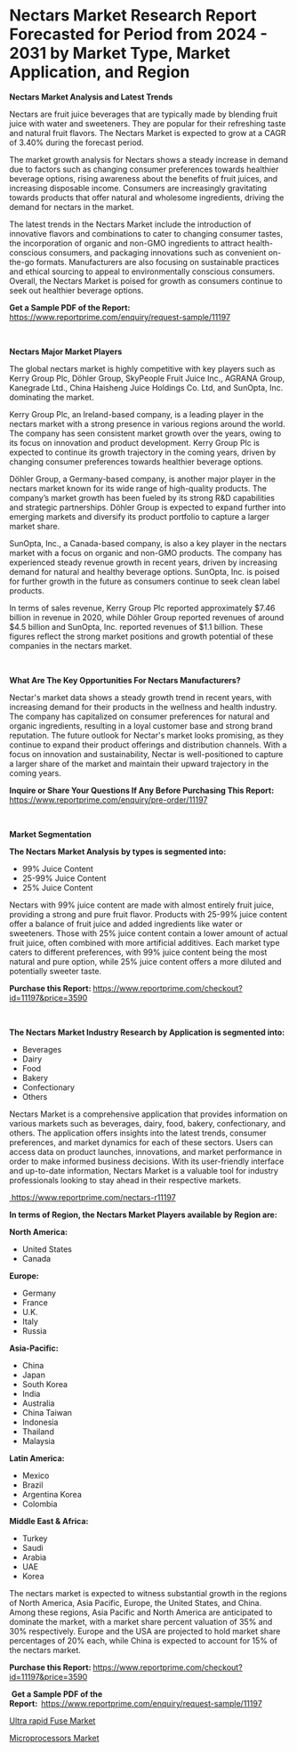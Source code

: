 <p><h1>Nectars Market Research Report Forecasted for Period from 2024 -  2031 by Market Type, Market Application, and Region</h1></p><p><strong>Nectars Market Analysis and Latest Trends</strong></p>
<p><p>Nectars are fruit juice beverages that are typically made by blending fruit juice with water and sweeteners. They are popular for their refreshing taste and natural fruit flavors. The Nectars Market is expected to grow at a CAGR of 3.40% during the forecast period. </p><p>The market growth analysis for Nectars shows a steady increase in demand due to factors such as changing consumer preferences towards healthier beverage options, rising awareness about the benefits of fruit juices, and increasing disposable income. Consumers are increasingly gravitating towards products that offer natural and wholesome ingredients, driving the demand for nectars in the market.</p><p>The latest trends in the Nectars Market include the introduction of innovative flavors and combinations to cater to changing consumer tastes, the incorporation of organic and non-GMO ingredients to attract health-conscious consumers, and packaging innovations such as convenient on-the-go formats. Manufacturers are also focusing on sustainable practices and ethical sourcing to appeal to environmentally conscious consumers. Overall, the Nectars Market is poised for growth as consumers continue to seek out healthier beverage options.</p></p>
<p><strong>Get a Sample PDF of the Report:&nbsp;</strong> <a href="https://www.reportprime.com/enquiry/request-sample/11197">https://www.reportprime.com/enquiry/request-sample/11197</a></p>
<p>&nbsp;</p>
<p><strong>Nectars Major Market Players</strong></p>
<p><p>The global nectars market is highly competitive with key players such as Kerry Group Plc, Döhler Group, SkyPeople Fruit Juice Inc., AGRANA Group, Kanegrade Ltd., China Haisheng Juice Holdings Co. Ltd, and SunOpta, Inc. dominating the market. </p><p>Kerry Group Plc, an Ireland-based company, is a leading player in the nectars market with a strong presence in various regions around the world. The company has seen consistent market growth over the years, owing to its focus on innovation and product development. Kerry Group Plc is expected to continue its growth trajectory in the coming years, driven by changing consumer preferences towards healthier beverage options.</p><p>Döhler Group, a Germany-based company, is another major player in the nectars market known for its wide range of high-quality products. The company’s market growth has been fueled by its strong R&D capabilities and strategic partnerships. Döhler Group is expected to expand further into emerging markets and diversify its product portfolio to capture a larger market share.</p><p>SunOpta, Inc., a Canada-based company, is also a key player in the nectars market with a focus on organic and non-GMO products. The company has experienced steady revenue growth in recent years, driven by increasing demand for natural and healthy beverage options. SunOpta, Inc. is poised for further growth in the future as consumers continue to seek clean label products.</p><p>In terms of sales revenue, Kerry Group Plc reported approximately $7.46 billion in revenue in 2020, while Döhler Group reported revenues of around $4.5 billion and SunOpta, Inc. reported revenues of $1.1 billion. These figures reflect the strong market positions and growth potential of these companies in the nectars market.</p></p>
<p>&nbsp;</p>
<p><strong>What Are The Key Opportunities For Nectars Manufacturers?</strong></p>
<p><p>Nectar's market data shows a steady growth trend in recent years, with increasing demand for their products in the wellness and health industry. The company has capitalized on consumer preferences for natural and organic ingredients, resulting in a loyal customer base and strong brand reputation. The future outlook for Nectar's market looks promising, as they continue to expand their product offerings and distribution channels. With a focus on innovation and sustainability, Nectar is well-positioned to capture a larger share of the market and maintain their upward trajectory in the coming years.</p></p>
<p><strong>Inquire or Share Your Questions If Any Before Purchasing This Report:</strong> <a href="https://www.reportprime.com/enquiry/pre-order/11197">https://www.reportprime.com/enquiry/pre-order/11197</a></p>
<p>&nbsp;</p>
<p><strong>Market Segmentation</strong></p>
<p><strong>The Nectars Market Analysis by types is segmented into:</strong></p>
<p><ul><li>99% Juice Content</li><li>25-99% Juice Content</li><li>25% Juice Content</li></ul></p>
<p><p>Nectars with 99% juice content are made with almost entirely fruit juice, providing a strong and pure fruit flavor. Products with 25-99% juice content offer a balance of fruit juice and added ingredients like water or sweeteners. Those with 25% juice content contain a lower amount of actual fruit juice, often combined with more artificial additives. Each market type caters to different preferences, with 99% juice content being the most natural and pure option, while 25% juice content offers a more diluted and potentially sweeter taste.</p></p>
<p><strong>Purchase this Report:&nbsp;</strong><a href="https://www.reportprime.com/checkout?id=11197&price=3590">https://www.reportprime.com/checkout?id=11197&price=3590</a></p>
<p>&nbsp;</p>
<p><strong>The Nectars Market Industry Research by Application is segmented into:</strong></p>
<p><ul><li>Beverages</li><li>Dairy</li><li>Food</li><li>Bakery</li><li>Confectionary</li><li>Others</li></ul></p>
<p><p>Nectars Market is a comprehensive application that provides information on various markets such as beverages, dairy, food, bakery, confectionary, and others. The application offers insights into the latest trends, consumer preferences, and market dynamics for each of these sectors. Users can access data on product launches, innovations, and market performance in order to make informed business decisions. With its user-friendly interface and up-to-date information, Nectars Market is a valuable tool for industry professionals looking to stay ahead in their respective markets.</p></p>
<p><a href="https://www.reportprime.com/nectars-r11197">&nbsp;https://www.reportprime.com/nectars-r11197</a></p>
<p><strong>In terms of Region, the Nectars Market Players available by Region are:</strong></p>
<p>
    <p> <strong> North America: </strong>
        <ul>
            <li>United States</li>
            <li>Canada</li>
        </ul>
        </p> 
    <p> <strong> Europe: </strong>
        <ul>
            <li>Germany</li>
            <li>France</li>
            <li>U.K.</li>
            <li>Italy</li>
            <li>Russia</li>
        </ul>
        </p> 
    <p> <strong> Asia-Pacific: </strong>
        <ul>
            <li>China</li>
            <li>Japan</li>
            <li>South Korea</li>
            <li>India</li>
            <li>Australia</li>
            <li>China Taiwan</li>
            <li>Indonesia</li>
            <li>Thailand</li>
            <li>Malaysia</li>
        </ul>
        </p> 
    <p> <strong> Latin America: </strong>
        <ul>
            <li>Mexico</li>
            <li>Brazil</li>
            <li>Argentina Korea</li>
            <li>Colombia</li>
        </ul>
        </p> 
    <p> <strong> Middle East & Africa: </strong>
        <ul>
            <li>Turkey</li>
            <li>Saudi</li>
            <li>Arabia</li>
            <li>UAE</li>
            <li>Korea</li>
        </ul>
    </p>
    </p>
<p><p>The nectars market is expected to witness substantial growth in the regions of North America, Asia Pacific, Europe, the United States, and China. Among these regions, Asia Pacific and North America are anticipated to dominate the market, with a market share percent valuation of 35% and 30% respectively. Europe and the USA are projected to hold market share percentages of 20% each, while China is expected to account for 15% of the nectars market.</p></p>
<p><strong>Purchase this Report: </strong><a href="https://www.reportprime.com/checkout?id=11197&price=3590">https://www.reportprime.com/checkout?id=11197&price=3590</a></p>
<p>&nbsp;<strong>Get a Sample PDF of the Report:&nbsp;&nbsp;</strong><a href="https://www.reportprime.com/enquiry/request-sample/11197">https://www.reportprime.com/enquiry/request-sample/11197</a></p>
<p><strong></strong></p>
<p><p><a href="https://fearless-okapi-6c8.notion.site/Ultra-rapid-Fuse-Market-The-Key-To-Successful-Business-Strategy-Forecast-Till-2031-a7fcd6861d60495399f36bc4e89cde40">Ultra rapid Fuse Market</a></p><p><a href="https://github.com/kathiaseamanalvaradovlprc2h/Market-Research-Report-List-2/blob/main/microprocessors-market.md">Microprocessors Market</a></p></p>